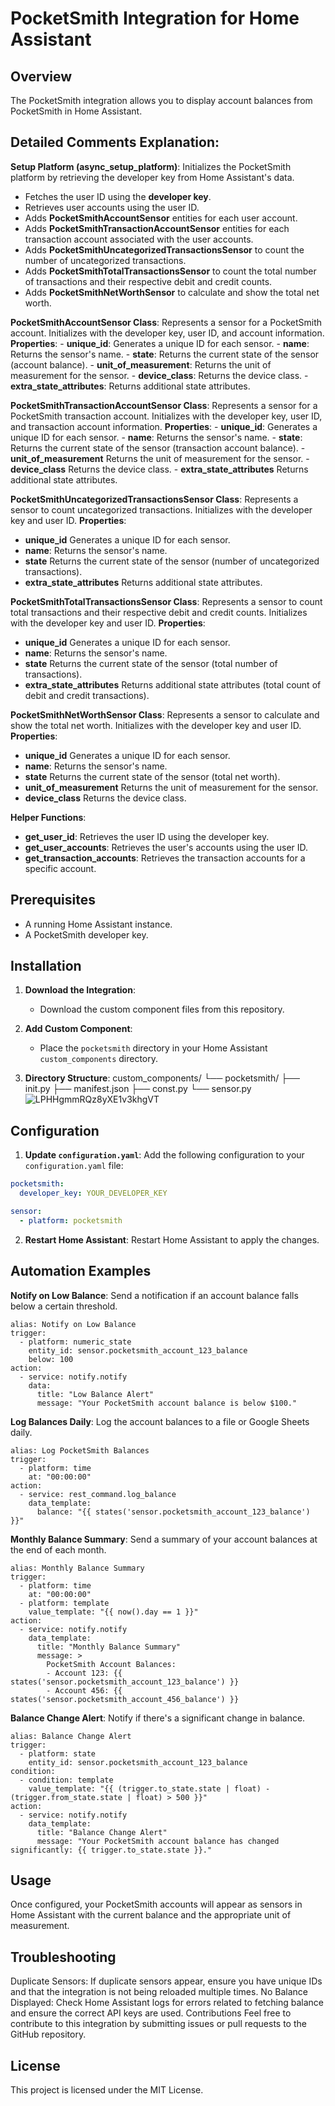 # PocketSmith Integration for Home Assistant

## Overview
The PocketSmith integration allows you to display account balances from PocketSmith in Home Assistant.

## Detailed Comments Explanation:

**Setup Platform (async_setup_platform)**:
Initializes the PocketSmith platform by retrieving the developer key from Home Assistant's data.
 - Fetches the user ID using the **developer key**.
 - Retrieves user accounts using the user ID.
 - Adds **PocketSmithAccountSensor** entities for each user account.
 - Adds **PocketSmithTransactionAccountSensor** entities for each transaction account associated with the user accounts.
 - Adds **PocketSmithUncategorizedTransactionsSensor** to count the number of uncategorized transactions.
 - Adds **PocketSmithTotalTransactionsSensor** to count the total number of transactions and their respective debit and credit counts.
 - Adds **PocketSmithNetWorthSensor** to calculate and show the total net worth.

**PocketSmithAccountSensor Class**:
Represents a sensor for a PocketSmith account.
Initializes with the developer key, user ID, and account information.
**Properties**:
    - **unique_id**: Generates a unique ID for each sensor.
    - **name**: Returns the sensor's name.
    - **state**: Returns the current state of the sensor (account balance).
    - **unit_of_measurement**: Returns the unit of measurement for the sensor.
    - **device_class**: Returns the device class.
    - **extra_state_attributes**: Returns additional state attributes.

**PocketSmithTransactionAccountSensor Class**:
Represents a sensor for a PocketSmith transaction account.
Initializes with the developer key, user ID, and transaction account information.
**Properties**:
    - **unique_id**: Generates a unique ID for each sensor.
    - **name**: Returns the sensor's name.
    - **state**: Returns the current state of the sensor (transaction account balance).
    - **unit_of_measurement** Returns the unit of measurement for the sensor.
    - **device_class** Returns the device class.
    - **extra_state_attributes** Returns additional state attributes.
 
**PocketSmithUncategorizedTransactionsSensor Class**:
Represents a sensor to count uncategorized transactions.
Initializes with the developer key and user ID.
**Properties**:
  - **unique_id** Generates a unique ID for each sensor.
  - **name**: Returns the sensor's name.
  - **state** Returns the current state of the sensor (number of uncategorized transactions).
  - **extra_state_attributes** Returns additional state attributes.

**PocketSmithTotalTransactionsSensor Class**:
Represents a sensor to count total transactions and their respective debit and credit counts.
Initializes with the developer key and user ID.
**Properties**:
  - **unique_id** Generates a unique ID for each sensor.
  - **name**: Returns the sensor's name.
  - **state** Returns the current state of the sensor (total number of transactions).
  - **extra_state_attributes** Returns additional state attributes (total count of debit and credit transactions).

**PocketSmithNetWorthSensor Class**:
Represents a sensor to calculate and show the total net worth.
Initializes with the developer key and user ID.
**Properties**:
   - **unique_id** Generates a unique ID for each sensor.
   - **name**: Returns the sensor's name.
   - **state** Returns the current state of the sensor (total net worth).
   - **unit_of_measurement** Returns the unit of measurement for the sensor.
   - **device_class** Returns the device class.

**Helper Functions**:
- **get_user_id**: Retrieves the user ID using the developer key.
- **get_user_accounts**: Retrieves the user's accounts using the user ID.
- **get_transaction_accounts**: Retrieves the transaction accounts for a specific account.

## Prerequisites
- A running Home Assistant instance.
- A PocketSmith developer key.

## Installation

1. **Download the Integration**:
   - Download the custom component files from this repository.

2. **Add Custom Component**:
   - Place the `pocketsmith` directory in your Home Assistant `custom_components` directory.

3. **Directory Structure**:
custom_components/
└── pocketsmith/
├── init.py
├── manifest.json
├── const.py
└── sensor.py
![LPHHgmmRQz8yXE1v3khgVT](https://github.com/cloudbr34k84/home-assistant-pocketsmith/assets/58960644/ab51d2a9-2c42-4244-8dd8-708f6ee02a36)


## Configuration

1. **Update `configuration.yaml`**:
Add the following configuration to your `configuration.yaml` file:
```yaml
pocketsmith:
  developer_key: YOUR_DEVELOPER_KEY

sensor:
  - platform: pocketsmith
```
2. **Restart Home Assistant**:
Restart Home Assistant to apply the changes.

## Automation Examples
**Notify on Low Balance**:
Send a notification if an account balance falls below a certain threshold.
```
alias: Notify on Low Balance
trigger:
  - platform: numeric_state
    entity_id: sensor.pocketsmith_account_123_balance
    below: 100
action:
  - service: notify.notify
    data:
      title: "Low Balance Alert"
      message: "Your PocketSmith account balance is below $100."
```
**Log Balances Daily**:
Log the account balances to a file or Google Sheets daily.
```
alias: Log PocketSmith Balances
trigger:
  - platform: time
    at: "00:00:00"
action:
  - service: rest_command.log_balance
    data_template:
      balance: "{{ states('sensor.pocketsmith_account_123_balance') }}"
```
**Monthly Balance Summary**:
Send a summary of your account balances at the end of each month.
```
alias: Monthly Balance Summary
trigger:
  - platform: time
    at: "00:00:00"
  - platform: template
    value_template: "{{ now().day == 1 }}"
action:
  - service: notify.notify
    data_template:
      title: "Monthly Balance Summary"
      message: >
        PocketSmith Account Balances:
        - Account 123: {{ states('sensor.pocketsmith_account_123_balance') }}
        - Account 456: {{ states('sensor.pocketsmith_account_456_balance') }}
```
**Balance Change Alert**:
Notify if there's a significant change in balance.
```
alias: Balance Change Alert
trigger:
  - platform: state
    entity_id: sensor.pocketsmith_account_123_balance
condition:
  - condition: template
    value_template: "{{ (trigger.to_state.state | float) - (trigger.from_state.state | float) > 500 }}"
action:
  - service: notify.notify
    data_template:
      title: "Balance Change Alert"
      message: "Your PocketSmith account balance has changed significantly: {{ trigger.to_state.state }}."
```



## Usage

Once configured, your PocketSmith accounts will appear as sensors in Home Assistant with the current balance and the appropriate unit of measurement.

## Troubleshooting
Duplicate Sensors: If duplicate sensors appear, ensure you have unique IDs and that the integration is not being reloaded multiple times.
No Balance Displayed: Check Home Assistant logs for errors related to fetching balance and ensure the correct API keys are used.
Contributions
Feel free to contribute to this integration by submitting issues or pull requests to the GitHub repository.

## License
This project is licensed under the MIT License.


